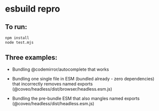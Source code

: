 # esbuild repro

## To run:

```sh
npm install
node test.mjs
```

## Three examples:

- Bundling @codemirror/autocomplete that works

- Bundling one single file in ESM (bundled already - zero dependencies) that incorrectly removes named exports (@coveo/headless/dist/browser/headless.esm.js)

- Bundling the pre-bundle ESM that also mangles named exports (@coveo/headless/dist/headless.esm.js)